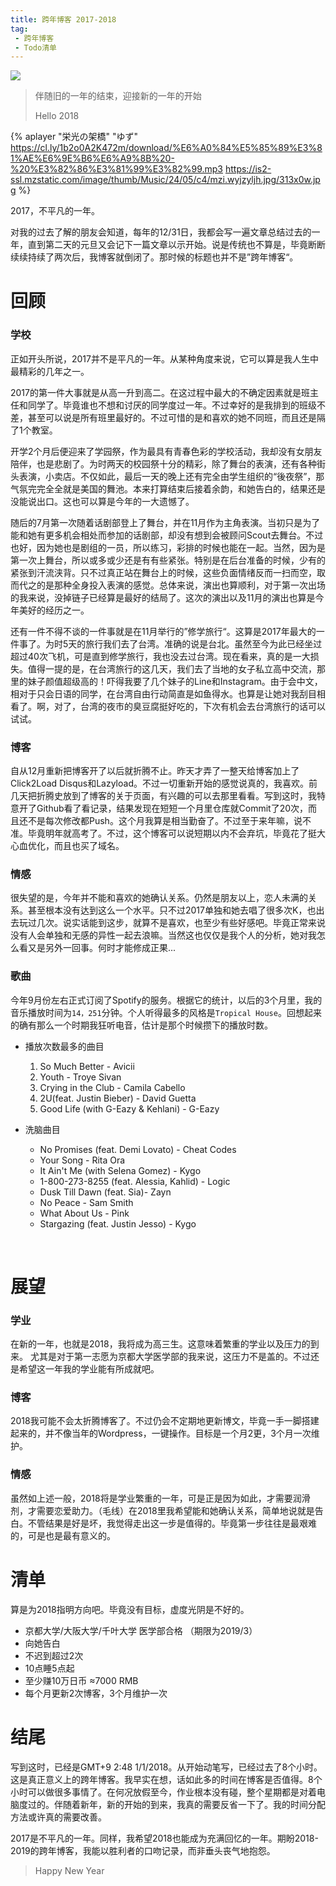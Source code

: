 ```yaml
---
title: 跨年博客 2017-2018
tag:
 - 跨年博客
 - Todo清单
---
```



![](https://dha4w82d62smt.cloudfront.net/items/2V3L0D1X2v213Q292Y2G/2017-2018.jpg)


> 伴随旧的一年的结束，迎接新的一年的开始
>
> Hello 2018

<!--more-->

{% aplayer "栄光の架橋" "ゆず" https://cl.ly/1b2o0A2K472m/download/%E6%A0%84%E5%85%89%E3%81%AE%E6%9E%B6%E6%A9%8B%20-%20%E3%82%86%E3%81%99%E3%82%99.mp3 https://is2-ssl.mzstatic.com/image/thumb/Music/24/05/c4/mzi.wyjzyljh.jpg/313x0w.jpg %}

2017，不平凡的一年。

对我的过去了解的朋友会知道，每年的12/31日，我都会写一遍文章总结过去的一年，直到第二天的元旦又会记下一篇文章以示开始。说是传统也不算是，毕竟断断续续持续了两次后，我博客就倒闭了。那时候的标题也并不是”跨年博客“。



# 回顾

### 学校

正如开头所说，2017并不是平凡的一年。从某种角度来说，它可以算是我人生中最精彩的几年之一。

2017的第一件大事就是从高一升到高二。在这过程中最大的不确定因素就是班主任和同学了。毕竟谁也不想和讨厌的同学度过一年。不过幸好的是我排到的班级不差，甚至可以说是所有班里最好的。不过可惜的是和喜欢的她不同班，而且还是隔了1个教室。

开学2个月后便迎来了学园祭，作为最具有青春色彩的学校活动，我却没有女朋友陪伴，也是悲剧了。为时两天的校园祭十分的精彩，除了舞台的表演，还有各种街头表演，小卖店。不仅如此，最后一天的晚上还有完全由学生组织的“後夜祭”，那气氛完完全全就是美国的舞池。本来打算结束后接着余韵，和她告白的，结果还是没能说出口。这也可以算是今年的一大遗憾了。

随后的7月第一次随着话剧部登上了舞台，并在11月作为主角表演。当初只是为了能和她有更多机会相处而参加的话剧部，却没有想到会被顾问Scout去舞台。不过也好，因为她也是剧组的一员，所以练习，彩排的时候也能在一起。当然，因为是第一次上舞台，所以或多或少还是有有些紧张。特别是在后台准备的时候，少有的紧张到汗流浃背。只不过真正站在舞台上的时候，这些负面情绪反而一扫而空，取而代之的是那种全身投入表演的感觉。总体来说，演出也算顺利，对于第一次出场的我来说，没掉链子已经算是最好的结局了。这次的演出以及11月的演出也算是今年美好的经历之一。

还有一件不得不谈的一件事就是在11月举行的”修学旅行“。这算是2017年最大的一件事了。为时5天的旅行我们去了台湾。准确的说是台北。虽然至今为此已经坐过超过40次飞机，可是直到修学旅行，我也没去过台湾。现在看来，真的是一大损失。值得一提的是，在台湾旅行的这几天，我们去了当地的女子私立高中交流，那里的妹子颜值超级高的！吓得我要了几个妹子的Line和Instagram。由于会中文，相对于只会日语的同学，在台湾自由行动简直是如鱼得水。也算是让她对我刮目相看了。啊，对了，台湾的夜市的臭豆腐挺好吃的，下次有机会去台湾旅行的话可以试试。

### 博客

自从12月重新把博客开了以后就折腾不止。昨天才弄了一整天给博客加上了Click2Load Disqus和Lazyload。不过一切重新开始的感觉说真的，我喜欢。前几天把折腾史放到了博客的关于页面，有兴趣的可以去那里看看。写到这时，我特意开了Github看了看记录，结果发现在短短一个月里仓库就Commit了20次，而且还不是每次修改都Push。这个月我算是相当勤奋了。不过至于来年嘛，说不准。毕竟明年就高考了。不过，这个博客可以说短期以内不会弃坑，毕竟花了挺大心血优化，而且也买了域名。

### 情感

很失望的是，今年并不能和喜欢的她确认关系。仍然是朋友以上，恋人未满的关系。甚至根本没有达到这么一个水平。只不过2017单独和她去唱了很多次K，也出去玩过几次。说实话能到这步，就算不是喜欢，也至少有些好感吧。毕竟正常来说没有人会单独和无感的异性一起去浪嘛。当然这也仅仅是我个人的分析，她对我怎么看又是另外一回事。何时才能修成正果...

### 歌曲

今年9月份左右正式订阅了Spotify的服务。根据它的统计，以后的3个月里，我的音乐播放时间为`14，251`分钟。个人听得最多的风格是`Tropical House`。回想起来的确有那么一个时期我狂听电音，估计是那个时候攒下的播放时数。

* 播放次数最多的曲目

  1. So Much Better - Avicii
  2. Youth - Troye Sivan
  3. Crying in the Club - Camila Cabello
  4. 2U(feat. Justin Bieber) - David Guetta
  5. Good Life (with G-Eazy & Kehlani) - G-Eazy

* 洗脑曲目

    * No Promises (feat. Demi Lovato) - Cheat Codes
    * Your Song - Rita Ora
    * It Ain't Me (with Selena Gomez) - Kygo
    * 1-800-273-8255 (feat. Alessia, Kahlid) - Logic
    * Dusk Till Dawn (feat. Sia)- Zayn
    * No Peace - Sam Smith
    * What About Us - Pink
    * Stargazing (feat. Justin Jesso) - Kygo

  ​

# 展望

### 学业

在新的一年，也就是2018，我将成为高三生。这意味着繁重的学业以及压力的到来。 尤其是对于第一志愿为京都大学医学部的我来说，这压力不是盖的。不过还是希望这一年我的学业能有所成就吧。

### 博客

2018我可能不会太折腾博客了。不过仍会不定期地更新博文，毕竟一手一脚搭建起来的，并不像当年的Wordpress，一键操作。目标是一个月2更，3个月一次维护。

### 情感

虽然如上述一般，2018将是学业繁重的一年，可是正是因为如此，才需要润滑剂，才需要恋爱助力。（毛线）在2018里我希望能和她确认关系，简单地说就是告白。不管结果是好是坏，我觉得走出这一步是值得的。毕竟第一步往往是最艰难的，可是也是最有意义的。



# 清单

算是为2018指明方向吧。毕竟没有目标，虚度光阴是不好的。

* 京都大学/大阪大学/千叶大学 医学部合格 （期限为2019/3）
* 向她告白
* 不迟到超过2次
* 10点睡5点起
* 至少赚10万日币 ≈7000 RMB
* 每个月更新2次博客，3个月维护一次



# 结尾

写到这时，已经是GMT+9 2:48 1/1/2018。从开始动笔写，已经过去了8个小时。这是真正意义上的跨年博客。我早实在想，话如此多的时间在博客是否值得。8个小时可以做很多事情了。在何况放假至今，作业根本没有碰，整个星期都是对着电脑度过的。伴随着新年，新的开始的到来，我真的需要反省一下了。我的时间分配方法或许真的需要改善。

2017是不平凡的一年。同样，我希望2018也能成为充满回忆的一年。期盼2018-2019的跨年博客，我能以胜利者的口吻记录，而非垂头丧气地抱怨。

> Happy New Year
